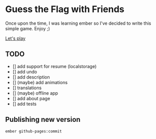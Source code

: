 # Guess the Flag with Friends

Once upon the time, I was learning ember so I've decided to write this simple game. Enjoy ;) 

[Let's play](https://ondrejsevcik.com/guess-the-flag-with-friends/)

## TODO
- [] add support for resume (localstorage)
- [] add undo 
- [] add description
- [] (maybe) add animations
- [] translations
- [] (maybe) offline app
- [] add about page
- [] add tests

## Publishing new version

`ember github-pages:commit`
